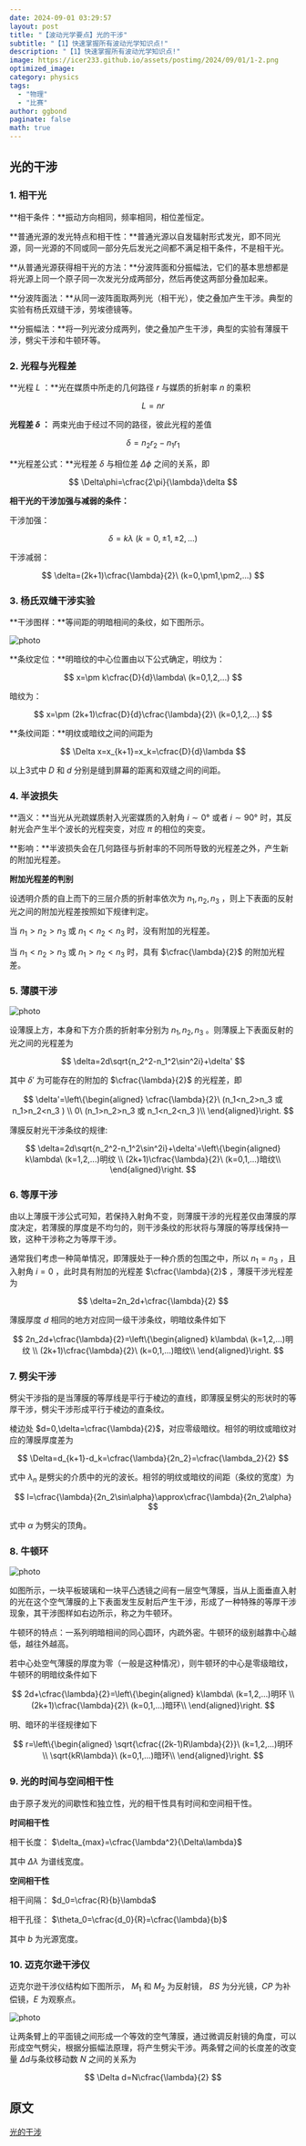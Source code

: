 ```yaml
---
date: 2024-09-01 03:29:57
layout: post
title: "【波动光学要点】光的干涉"
subtitle: "【1】快速掌握所有波动光学知识点!"
description: "【1】快速掌握所有波动光学知识点!"
image: https://icer233.github.io/assets/postimg/2024/09/01/1-2.png
optimized_image:
category: physics
tags:
  - "物理"
  - "比赛"
author: ggbond
paginate: false
math: true
---
```


## 光的干涉

### 1. 相干光

**相干条件：**振动方向相同，频率相同，相位差恒定。

**普通光源的发光特点和相干性：**普通光源以自发辐射形式发光，即不同光源，同一光源的不同或同一部分先后发光之间都不满足相干条件，不是相干光。

**从普通光源获得相干光的方法：**分波阵面和分振幅法，它们的基本思想都是将光源上同一个原子同一次发光分成两部分，然后再使这两部分叠加起来。

**分波阵面法：**从同一波阵面取两列光（相干光），使之叠加产生干涉。典型的实验有杨氏双缝干涉，劳埃德镜等。

**分振幅法：**将一列光波分成两列，使之叠加产生干涉，典型的实验有薄膜干涉，劈尖干涉和牛顿环等。

### 2. 光程与光程差

**光程 $L$ ：**光在媒质中所走的几何路径 $r$ 与媒质的折射率 $n$ 的乘积 


$$
L=nr
$$



**光程差 $\delta$ ：** 两束光由于经过不同的路径，彼此光程的差值 


$$
\delta=n_2r_2-n_1r_1
$$



**光程差公式：**光程差 $\delta$ 与相位差 $\Delta\phi$ 之间的关系，即 


$$
\Delta\phi=\cfrac{2\pi}{\lambda}\delta
$$


**相干光的干涉加强与减弱的条件：**

干涉加强： 


$$
\delta=k\lambda\ (k=0,\pm1,\pm2,...)
$$


干涉减弱：  


$$
\delta=(2k+1)\cfrac{\lambda}{2}\ (k=0,\pm1,\pm2,...)
$$

### 3. 杨氏双缝干涉实验

**干涉图样：**等间距的明暗相间的条纹，如下图所示。

![photo](https://icer233.github.io/assets/postimg/2024/09/01/1-1.gif)

**条纹定位：**明暗纹的中心位置由以下公式确定，明纹为： 


$$
x=\pm k\cfrac{D}{d}\lambda\ (k=0,1,2,...)
$$


暗纹为：


$$
x=\pm (2k+1)\cfrac{D}{d}\cfrac{\lambda}{2}\ (k=0,1,2,...)
$$


**条纹间距：**明纹或暗纹之间的间距为 


$$
\Delta x=x_{k+1}=x_k=\cfrac{D}{d}\lambda
$$


以上3式中 $D$ 和 $d$ 分别是缝到屏幕的距离和双缝之间的间距。

### 4. 半波损失

**涵义：**当光从光疏媒质射入光密媒质的入射角 $i\sim0°$ 或者 $i\sim90°$ 时，其反射光会产生半个波长的光程突变，对应 $\pi$ 的相位的突变。

**影响：**半波损失会在几何路径与折射率的不同所导致的光程差之外，产生新的附加光程差。

**附加光程差的判别**

设透明介质的自上而下的三层介质的折射率依次为 $n_1,n_2,n_3$ ，则上下表面的反射光之间的附加光程差按照如下规律判定。

当 $n_1>n_2>n_3$ 或 $n_1<n_2<n_3$ 时，没有附加的光程差。

当 $n_1<n_2>n_3$ 或 $n_1>n_2<n_3$ 时，具有 $\cfrac{\lambda}{2}$ 的附加光程差。

### 5. 薄膜干涉

![photo](https://icer233.github.io/assets/postimg/2024/09/01/1-2.png)

设薄膜上方，本身和下方介质的折射率分别为 $n_1,n_2,n_3$ 。则薄膜上下表面反射的光之间的光程差为


$$
\delta=2d\sqrt{n_2^2-n_1^2\sin^2i}+\delta'
$$


其中 $\delta'$ 为可能存在的附加的 $\cfrac{\lambda}{2}$ 的光程差，即 


$$
\delta'=\left\{\begin{aligned}
\cfrac{\lambda}{2}\ (n_1<n_2>n_3 或 n_1>n_2<n_3 ) \\
0\ (n_1>n_2>n_3 或 n_1<n_2<n_3 )\\
\end{aligned}\right.
$$


薄膜反射光干涉条纹的规律:


$$
\delta=2d\sqrt{n_2^2-n_1^2\sin^2i}+\delta'=\left\{\begin{aligned}
k\lambda\ (k=1,2,...)明纹 \\
(2k+1)\cfrac{\lambda}{2}\ (k=0,1,...)暗纹\\
\end{aligned}\right.
$$


### 6. 等厚干涉

由以上薄膜干涉公式可知，若保持入射角不变，则薄膜干涉的光程差仅由薄膜的厚度决定，若薄膜的厚度是不均匀的，则干涉条纹的形状将与薄膜的等厚线保持一致，这种干涉称之为等厚干涉。 



通常我们考虑一种简单情况，即薄膜处于一种介质的包围之中，所以 $n_1=n_3$ ，且入射角 $i=0$ ，此时具有附加的光程差 $\cfrac{\lambda}{2}$ ，薄膜干涉光程差为 


$$
\delta=2n_2d+\cfrac{\lambda}{2}
$$


薄膜厚度 $d$ 相同的地方对应同一级干涉条纹，明暗纹条件如下 


$$
2n_2d+\cfrac{\lambda}{2}=\left\{\begin{aligned}
k\lambda\ (k=1,2,...)明纹 \\
(2k+1)\cfrac{\lambda}{2}\ (k=0,1,...)暗纹\\
\end{aligned}\right.
$$


### 7. 劈尖干涉

劈尖干涉指的是当薄膜的等厚线是平行于棱边的直线，即薄膜呈劈尖的形状时的等厚干涉，劈尖干涉形成平行于棱边的直条纹。

棱边处 $d=0,\delta=\cfrac{\lambda}{2}$，对应零级暗纹。相邻的明纹或暗纹对应的薄膜厚度差为 


$$
\Delta=d_{k+1}-d_k=\cfrac{\lambda}{2n_2}=\cfrac{\lambda_2}{2}
$$


式中 $\lambda_n$ 是劈尖的介质中的光的波长。相邻的明纹或暗纹的间距（条纹的宽度）为 


$$
l=\cfrac{\lambda}{2n_2\sin\alpha}\approx\cfrac{\lambda}{2n_2\alpha}
$$


式中 $\alpha$ 为劈尖的顶角。

### 8. 牛顿环

![photo](https://icer233.github.io/assets/postimg/2024/09/01/1-3.png)

如图所示，一块平板玻璃和一块平凸透镜之间有一层空气薄膜，当从上面垂直入射的光在这个空气薄膜的上下表面发生反射后产生干涉，形成了一种特殊的等厚干涉现象，其干涉图样如右边所示，称之为牛顿环。

牛顿环的特点：一系列明暗相间的同心圆环，内疏外密。牛顿环的级别越靠中心越低，越往外越高。

若中心处空气薄膜的厚度为零（一般是这种情况），则牛顿环的中心是零级暗纹，牛顿环的明暗纹条件如下


$$
2d+\cfrac{\lambda}{2}=\left\{\begin{aligned}
k\lambda\ (k=1,2,...)明环 \\
(2k+1)\cfrac{\lambda}{2}\ (k=0,1,...)暗环\\
\end{aligned}\right.
$$


明、暗环的半径规律如下 


$$
r=\left\{\begin{aligned}
\sqrt{\cfrac{(2k-1)R\lambda}{2}}\ (k=1,2,...)明环 \\
\sqrt{kR\lambda}\ (k=0,1,...)暗环\\
\end{aligned}\right.
$$


### 9. 光的时间与空间相干性

由于原子发光的间歇性和独立性，光的相干性具有时间和空间相干性。

**时间相干性**

相干长度： $\delta_{max}=\cfrac{\lambda^2}{\Delta\lambda}$

其中 $\Delta\lambda$ 为谱线宽度。

**空间相干性**

相干间隔： $d_0=\cfrac{R}{b}\lambda$

相干孔径： $\theta_0=\cfrac{d_0}{R}=\cfrac{\lambda}{b}$ 

其中 $b$ 为光源宽度。

### 10. 迈克尔逊干涉仪

迈克尔逊干涉仪结构如下图所示， $M_1$ 和 $M_2$ 为反射镜， $BS$ 为分光镜，$CP$ 为补偿镜，$E$ 为观察点。

![photo](https://icer233.github.io/assets/postimg/2024/09/01/1-4.gif)

让两条臂上的平面镜之间形成一个等效的空气薄膜，通过微调反射镜的角度，可以形成空气劈尖，根据分振幅法原理，将产生劈尖干涉。两条臂之间的长度差的改变量 $\Delta d$与条纹移动数 $N$ 之间的关系为 


$$
\Delta d=N\cfrac{\lambda}{2}
$$



## 原文

[光的干涉](https://mp.weixin.qq.com/s/UYBnr9cCKWXUrv1LLzsrZQ)